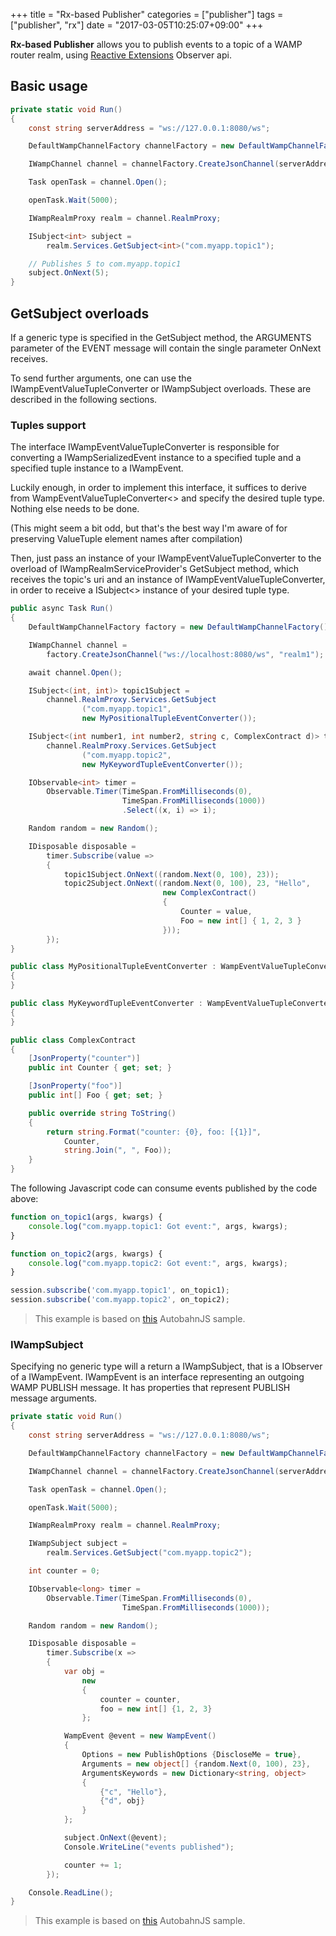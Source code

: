 +++
title = "Rx-based Publisher"
categories = ["publisher"]
tags = ["publisher", "rx"]
date = "2017-03-05T10:25:07+09:00"
+++

**Rx-based Publisher** allows you to publish events to a topic of a WAMP router realm, using [Reactive Extensions](http://reactivex.io/) Observer api.

## Basic usage

```csharp
private static void Run()
{
    const string serverAddress = "ws://127.0.0.1:8080/ws";

    DefaultWampChannelFactory channelFactory = new DefaultWampChannelFactory();

    IWampChannel channel = channelFactory.CreateJsonChannel(serverAddress, "realm1");

    Task openTask = channel.Open();

    openTask.Wait(5000);

    IWampRealmProxy realm = channel.RealmProxy;

    ISubject<int> subject =
        realm.Services.GetSubject<int>("com.myapp.topic1");

    // Publishes 5 to com.myapp.topic1
    subject.OnNext(5);
}
```

## GetSubject overloads

If a generic type is specified in the GetSubject method, the ARGUMENTS parameter of the EVENT message will contain the single parameter OnNext receives.

To send further arguments, one can use the IWampEventValueTupleConverter or IWampSubject overloads. These are described in the following sections.


### Tuples support

The interface IWampEventValueTupleConverter is responsible for converting a IWampSerializedEvent instance to a specified tuple and a specified tuple instance to a IWampEvent.

Luckily enough, in order to implement this interface, it suffices to derive from WampEventValueTupleConverter<> and specify the desired tuple type. Nothing else needs to be done.

(This might seem a bit odd, but that's the best way I'm aware of for preserving ValueTuple element names after compilation)

Then, just pass an instance of your IWampEventValueTupleConverter to the overload of IWampRealmServiceProvider's GetSubject method, which receives the topic's uri and an instance of IWampEventValueTupleConverter, in order to receive a ISubject<> instance of your desired tuple type.

```csharp
public async Task Run()
{
	DefaultWampChannelFactory factory = new DefaultWampChannelFactory();

	IWampChannel channel =
		factory.CreateJsonChannel("ws://localhost:8080/ws", "realm1");

	await channel.Open();

	ISubject<(int, int)> topic1Subject =
		channel.RealmProxy.Services.GetSubject
				("com.myapp.topic1",
				new MyPositionalTupleEventConverter());

	ISubject<(int number1, int number2, string c, ComplexContract d)> topic2Subject 
		channel.RealmProxy.Services.GetSubject
				("com.myapp.topic2",
				new MyKeywordTupleEventConverter());

	IObservable<int> timer =
		Observable.Timer(TimeSpan.FromMilliseconds(0),
						 TimeSpan.FromMilliseconds(1000))
						 .Select((x, i) => i);

	Random random = new Random();

	IDisposable disposable =
		timer.Subscribe(value =>
		{
			topic1Subject.OnNext((random.Next(0, 100), 23));
			topic2Subject.OnNext((random.Next(0, 100), 23, "Hello",
								  new ComplexContract()
								  {
									  Counter = value,
									  Foo = new int[] { 1, 2, 3 }
								  }));
		});
}

public class MyPositionalTupleEventConverter : WampEventValueTupleConverter<(int, int)>
{
}

public class MyKeywordTupleEventConverter : WampEventValueTupleConverter<(int number1, int number2, string c, ComplexContract d)>
{
}

public class ComplexContract
{
    [JsonProperty("counter")]
    public int Counter { get; set; }

    [JsonProperty("foo")]
    public int[] Foo { get; set; }

    public override string ToString()
    {
        return string.Format("counter: {0}, foo: [{1}]",
            Counter,
            string.Join(", ", Foo));
    }
}
```

The following Javascript code can consume events published by the code above:

```javascript
function on_topic1(args, kwargs) {
    console.log("com.myapp.topic1: Got event:", args, kwargs);
}

function on_topic2(args, kwargs) {
    console.log("com.myapp.topic2: Got event:", args, kwargs);
}

session.subscribe('com.myapp.topic1', on_topic1);
session.subscribe('com.myapp.topic2', on_topic2);
```

> This example is based on [this](https://github.com/tavendo/AutobahnPython/tree/master/examples/twisted/wamp/pubsub/complex) AutobahnJS sample.

### IWampSubject

Specifying no generic type will a return a IWampSubject, that is a IObserver of a IWampEvent. IWampEvent is an interface representing an outgoing WAMP PUBLISH message. It has properties that represent PUBLISH message arguments.

```csharp
private static void Run()
{
    const string serverAddress = "ws://127.0.0.1:8080/ws";

    DefaultWampChannelFactory channelFactory = new DefaultWampChannelFactory();

    IWampChannel channel = channelFactory.CreateJsonChannel(serverAddress, "realm1");

    Task openTask = channel.Open();

    openTask.Wait(5000);

    IWampRealmProxy realm = channel.RealmProxy;

    IWampSubject subject =
        realm.Services.GetSubject("com.myapp.topic2");

    int counter = 0;

    IObservable<long> timer =
        Observable.Timer(TimeSpan.FromMilliseconds(0),
                         TimeSpan.FromMilliseconds(1000));

    Random random = new Random();

    IDisposable disposable =
        timer.Subscribe(x =>
        {
            var obj =
                new
                {
                    counter = counter,
                    foo = new int[] {1, 2, 3}
                };

            WampEvent @event = new WampEvent()
            {
                Options = new PublishOptions {DiscloseMe = true},
                Arguments = new object[] {random.Next(0, 100), 23},
                ArgumentsKeywords = new Dictionary<string, object>
                {
                    {"c", "Hello"},
                    {"d", obj}
                }
            };

            subject.OnNext(@event);
            Console.WriteLine("events published");

            counter += 1;
        });

    Console.ReadLine();
}
```

> This example is based on [this](https://github.com/tavendo/AutobahnPython/tree/master/examples/twisted/wamp/pubsub/complex) AutobahnJS sample.
